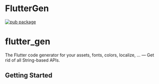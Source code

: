 # FlutterGen
[![pub package](https://img.shields.io/pub/v/flutter_gen.svg)](https://pub.dartlang.org/packages/flutter_gen)
# flutter_gen

The Flutter code generator for your assets, fonts, colors, localize, … — Get rid of all String-based APIs.

## Getting Started

